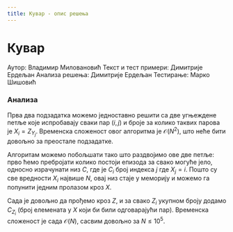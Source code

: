 ```yaml
---
title: Кувар - опис решења
---
```


# Кувар

Аутор: Владимир Миловановић
Текст и тест примери: Димитрије Ердељан
Анализа решења: Димитрије Ердељан
Тестирање: Марко Шишовић

### Анализа

Прва два подзадатка можемо једноставно решити са две угњеждене петље које испробавају сваки пар $(i, j)$ и броје за колико таквих парова је $X_i = Z_{Y_j}$. Временска сложеност овог алгоритма је $\mathcal{O}(N^2)$, што неће бити довољно за преостале подзадатке.

Алгоритам можемо побољшати тако што раздвојимо ове две петље: прво ћемо пребројати колико постоји епизода за свако могуће јело, односно израчунати низ $C$, где је $C_i$ број индекса $j$ где $X_j = i$. Пошто су све вредности $X_i$ највише $N$, овај низ стаје у меморију и можемо га попунити једним пролазом кроз $X$.

Сада је довољно да прођемо кроз $Z$, и за свако $Z_i$ укупном броју додамо $C_{Z_i}$ (број елемената у $X$ који би били одговарајући пар). Временска сложеност је сада $\mathcal{O}(N)$, сасвим довољно за $N \leq 10^5$.
